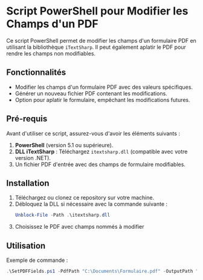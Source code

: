 # Script PowerShell pour Modifier les Champs d'un PDF

Ce script PowerShell permet de modifier les champs d'un formulaire PDF en utilisant la bibliothèque `iTextSharp`. Il peut également aplatir le PDF pour rendre les champs non modifiables.

## Fonctionnalités

- Modifier les champs d'un formulaire PDF avec des valeurs spécifiques.
- Générer un nouveau fichier PDF contenant les modifications.
- Option pour aplatir le formulaire, empêchant les modifications futures.

## Pré-requis

Avant d'utiliser ce script, assurez-vous d'avoir les éléments suivants :
1. **PowerShell** (version 5.1 ou supérieure).
2. **DLL iTextSharp** : Téléchargez `itextsharp.dll` (compatible avec votre version .NET).
3. Un fichier PDF d'entrée avec des champs de formulaire modifiables.

## Installation

1. Téléchargez ou clonez ce repository sur votre machine.
2. Débloquez la DLL si nécessaire avec la commande suivante :
   ```powershell
   Unblock-File -Path .\itextsharp.dll
3. Choisissez le PDF avec champs nommés à modifier
    
## Utilisation 

Exemple de commande : 
  ```powershell
.\SetPDFFields.ps1 -PdfPath "C:\Documents\Formulaire.pdf" -OutputPath "C:\Documents\Formulaire_output.pdf" -Fields @{ "Nom" = "John Doe"; "Date" = "01/01/2025" } -Flatten $True


